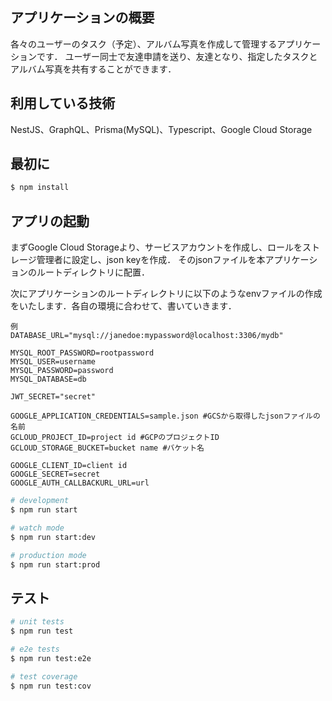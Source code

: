 ## アプリケーションの概要

各々のユーザーのタスク（予定）、アルバム写真を作成して管理するアプリケーションです．
ユーザー同士で友達申請を送り、友達となり、指定したタスクとアルバム写真を共有することができます．

## 利用している技術

NestJS、GraphQL、Prisma(MySQL)、Typescript、Google Cloud Storage

## 最初に

```bash
$ npm install
```
## アプリの起動

まずGoogle Cloud Storageより、サービスアカウントを作成し、ロールをストレージ管理者に設定し、json keyを作成．
そのjsonファイルを本アプリケーションのルートディレクトリに配置．

次にアプリケーションのルートディレクトリに以下のようなenvファイルの作成をいたします．各自の環境に合わせて、書いていきます．
```
例
DATABASE_URL="mysql://janedoe:mypassword@localhost:3306/mydb"

MYSQL_ROOT_PASSWORD=rootpassword
MYSQL_USER=username
MYSQL_PASSWORD=password
MYSQL_DATABASE=db

JWT_SECRET="secret"

GOOGLE_APPLICATION_CREDENTIALS=sample.json #GCSから取得したjsonファイルの名前
GCLOUD_PROJECT_ID=project id #GCPのプロジェクトID
GCLOUD_STORAGE_BUCKET=bucket name #バケット名

GOOGLE_CLIENT_ID=client id
GOOGLE_SECRET=secret
GOOGLE_AUTH_CALLBACKURL_URL=url
```

```bash
# development
$ npm run start

# watch mode
$ npm run start:dev

# production mode
$ npm run start:prod
```

## テスト

```bash
# unit tests
$ npm run test

# e2e tests
$ npm run test:e2e

# test coverage
$ npm run test:cov
```

<!-- ## GraphQLでの実行

GraphQLの実行では、Altairで実行することをおすすめいたします．
理由としましては、ファイル、画像の使用が可能なためです．

Altair:
https://altairgraphql.dev/ -->